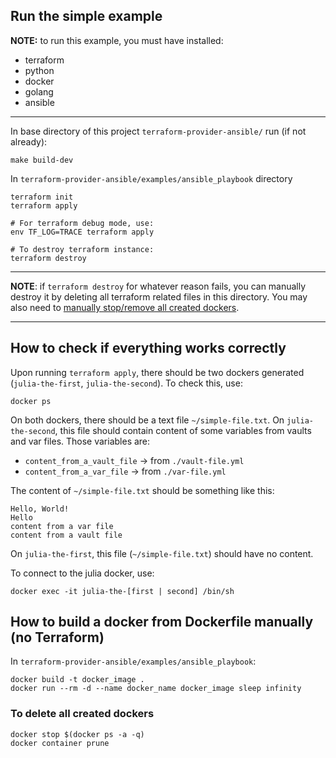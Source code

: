 ## Run the simple example

**NOTE:** to run this example, you must have installed:
- terraform
- python
- docker
- golang
- ansible
------------------------------

In base directory of this project ``terraform-provider-ansible/`` run (if not already):
```shell
make build-dev
```

In ``terraform-provider-ansible/examples/ansible_playbook`` directory
```shell
terraform init
terraform apply

# For terraform debug mode, use:
env TF_LOG=TRACE terraform apply

# To destroy terraform instance:
terraform destroy
```
------
**NOTE**: if ``terraform destroy`` for whatever reason fails, you can manually destroy it by 
deleting all terraform related files in this directory. You may also need to [manually stop/remove all
created dockers](#to-delete-all-created-dockers).

------

##  How to check if everything works correctly
Upon running ``terraform apply``, there should be two dockers generated (``julia-the-first``, ``julia-the-second``).
To check this, use:
```shell
docker ps
```

On both dockers, there should be a text file ``~/simple-file.txt``.
On ``julia-the-second``, this file should contain content of some variables from vaults and var files. Those variables are:
- ``content_from_a_vault_file`` → from ``./vault-file.yml``
- ``content_from_a_var_file``   → from ``./var-file.yml``

The content of ``~/simple-file.txt`` should be something like this:
```
Hello, World!
Hello
content from a var file
content from a vault file
```

On ``julia-the-first``, this file (``~/simple-file.txt``) should have no content.

To connect to the julia docker, use:
```shell
docker exec -it julia-the-[first | second] /bin/sh
```

## How to build a docker from Dockerfile manually (no Terraform)
In ``terraform-provider-ansible/examples/ansible_playbook``:
```shell
docker build -t docker_image .
docker run --rm -d --name docker_name docker_image sleep infinity
```

###  To delete all created dockers
```shell
docker stop $(docker ps -a -q)
docker container prune
```
